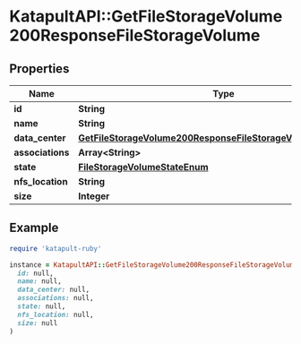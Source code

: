 # KatapultAPI::GetFileStorageVolume200ResponseFileStorageVolume

## Properties

| Name | Type | Description | Notes |
| ---- | ---- | ----------- | ----- |
| **id** | **String** |  | [optional] |
| **name** | **String** |  | [optional] |
| **data_center** | [**GetFileStorageVolume200ResponseFileStorageVolumeDataCenter**](GetFileStorageVolume200ResponseFileStorageVolumeDataCenter.md) |  | [optional] |
| **associations** | **Array&lt;String&gt;** |  | [optional] |
| **state** | [**FileStorageVolumeStateEnum**](FileStorageVolumeStateEnum.md) |  | [optional] |
| **nfs_location** | **String** |  | [optional] |
| **size** | **Integer** |  | [optional] |

## Example

```ruby
require 'katapult-ruby'

instance = KatapultAPI::GetFileStorageVolume200ResponseFileStorageVolume.new(
  id: null,
  name: null,
  data_center: null,
  associations: null,
  state: null,
  nfs_location: null,
  size: null
)
```

